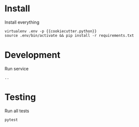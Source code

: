 Install
=======

Install everything

    virtualenv .env -p {{cookiecutter.python}}
    source .env/bin/activate && pip install -r requirements.txt


Development
===========

Run service

    ..


Testing
=======


Run all tests

    pytest